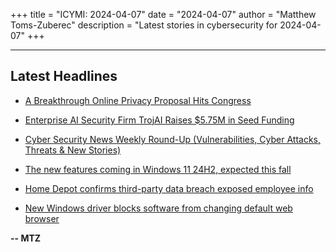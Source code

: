 +++
title = "ICYMI: 2024-04-07"
date = "2024-04-07"
author = "Matthew Toms-Zuberec"
description = "Latest stories in cybersecurity for 2024-04-07"
+++

---------------------------------------------------------------------------
## Latest Headlines
- [A Breakthrough Online Privacy Proposal Hits Congress](https://www.wired.com/story/apra-congress-online-privacy-proposal/)

- [Enterprise AI Security Firm TrojAI Raises $5.75M in Seed Funding](https://www.securityweek.com/enterprise-ai-security-firm-trojai-raises-5-75m-in-seed-funding/)

- [Cyber Security News Weekly Round-Up (Vulnerabilities, Cyber Attacks, Threats & New Stories)](https://cybersecuritynews.com/cyber-security-news-weekly-round-up-4/)

- [The new features coming in Windows 11 24H2, expected this fall](https://www.bleepingcomputer.com/news/microsoft/the-new-features-coming-in-windows-11-24h2-expected-this-fall/)

- [Home Depot confirms third-party data breach exposed employee info](https://www.bleepingcomputer.com/news/security/home-depot-confirms-third-party-data-breach-exposed-employee-info/)

- [New Windows driver blocks software from changing default web browser](https://www.bleepingcomputer.com/news/microsoft/new-windows-driver-blocks-software-from-changing-default-web-browser/)

**-- MTZ**